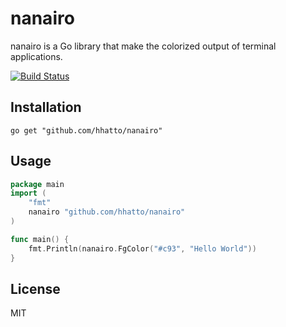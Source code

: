 # nanairo
nanairo is a Go library that make the colorized output of terminal applications.

[![Build Status](https://travis-ci.org/hhatto/nanairo.png?branch=master)](https://travis-ci.org/hhatto/nanairo)

## Installation

```
go get "github.com/hhatto/nanairo"
```

## Usage
```go
package main
import (
    "fmt"
    nanairo "github.com/hhatto/nanairo"
)

func main() {
    fmt.Println(nanairo.FgColor("#c93", "Hello World"))
}
```

## License
MIT
